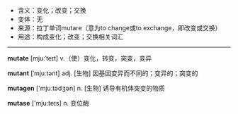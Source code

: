 - <span class="definition">含义：变化；改变；交换</span>
- <span class="definition">变体：无</span>
- <span class="definition">来源：拉丁单词mutare（意为to change或to exchange，即改变或交换）</span>
- <span class="definition">用途：构成变化；改变；交换相关词汇</span>

---

<span class="vocabulary">**mutate**</span> [mjuːˈteɪt] v.（使）变化，转变，突变，变异

<span class="vocabulary">**mutant**</span> [ˈmjuːtənt] adj. [生物] 因基因变异而不同的；变异的；突变的

<span class="vocabulary">**mutagen**</span> ['mjuːtədʒən] n. [生物] 诱导有机体突变的物质

<span class="vocabulary">**mutase**</span> ['mju:teɪs] n. 变位酶
